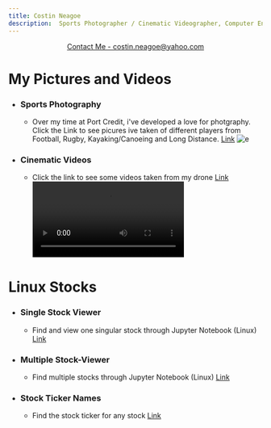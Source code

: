 ```yaml
---
title: Costin Neagoe
description:  Sports Photographer / Cinematic Videographer, Computer Engineering Student
---
```


<p align="center">
    <a href="https://mail.google.com/mail/u/0/?fs=1&to=788513@pdsb.net&tf=cm">Contact Me - costin.neagoe@yahoo.com</a>
</p>

#  My Pictures and Videos
- ### Sports Photography
  - Over my time at Port Credit, i've developed a love for photgraphy. Click the Link to see picures ive taken of different players from Football, Rugby, Kayaking/Canoeing and Long Distance.
  [Link](https://drive.google.com/file/d/15K9dY2IpA7PAkg2Fk9Cazenigmi4cxP5)
![e](IMGL6347.jpg)

- ### Cinematic Videos
  - Click the link to see some videos taken from my drone
  [Link](https://drive.google.com/drive/folders/1-2kOdHDsvPd6vPiCYo6j8hLZmPwcIxvy)
![e](copy_6ADF3497-8841-4272-A835-B51B0F4CD40F(2)(1)(2)(1).mov)
  
# Linux Stocks
- ### Single Stock Viewer
  - Find and view one singular stock through Jupyter Notebook (Linux)
    [Link](http://localhost:8888/notebooks/SINGLE.ipynb)

- ### Multiple Stock-Viewer 
  - Find multiple stocks through Jupyter Notebook (Linux)
    [Link](http://localhost:8888/notebooks/workingstockwithmultiple.ipynb)

- ### Stock Ticker Names
    - Find the stock ticker for any stock 
      [Link](https://stockanalysis.com/stocks/)



